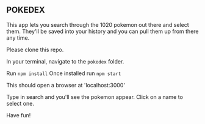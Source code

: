 ## POKEDEX

This app lets you search through the 1020 pokemon out there and select them. They'll be saved into your history and you can pull them up from there any time.

Please clone this repo.

In your terminal, navigate to the `pokedex` folder.

Run `npm install`
Once installed run `npm start`

This should open a browser at 'localhost:3000'

Type in search and you'll see the pokemon appear. Click on a name to select one.

Have fun!
